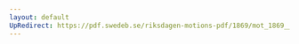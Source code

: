 ```yaml
---
layout: default
UpRedirect: https://pdf.swedeb.se/riksdagen-motions-pdf/1869/mot_1869__fk__00036.pdf
---
```

